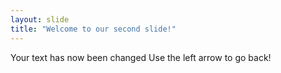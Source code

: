 ```yaml
---
layout: slide
title: "Welcome to our second slide!"
---
```

Your text has now been changed
Use the left arrow to go back!
